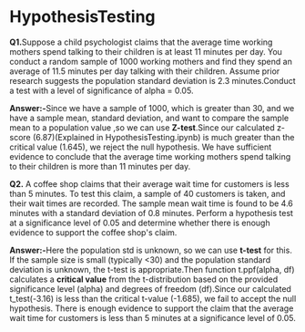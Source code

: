 # HypothesisTesting

<b>Q1.</b>Suppose a child psychologist claims that the average time working mothers spend talking to their children is at least 11 minutes per day. You conduct a random sample of 1000 working mothers and find they spend an average of 11.5 minutes per day talking with their children. Assume prior research suggests the population standard deviation is 2.3 minutes.Conduct a test with a level of significance of alpha = 0.05.

<b>Answer:-</b>Since we have a sample of 1000, which is greater than 30, and we have a sample mean, standard deviation, and want to compare the sample mean to a population value ,so we can use <b>Z-test</b>.Since our calculated z-score (6.87)(Explained in HypothesisTesting.ipynb) is much greater than the critical value (1.645), we reject the null hypothesis. We have sufficient evidence to conclude that the average time working mothers spend talking to their children is more than 11 minutes per day.

<b>Q2.</b> A coffee shop claims that their average wait time for customers is less than 5 minutes. To test this claim, a sample of 40 customers is taken, and their wait times are recorded. The sample mean wait time is found to be 4.6 minutes with a standard deviation of 0.8 minutes. Perform a hypothesis test at a significance level of 0.05 and determine whether there is enough evidence to support the coffee shop's claim.

<b>Answer:-</b>Here the population std is unknown, so we can use <b>t-test</b> for this. If the sample size is small (typically <30) and the population standard deviation is unknown, the t-test is appropriate.Then function t.ppf(alpha, df) calculates a <b>critical value</b> from the t-distribution based on the provided significance level (alpha) and degrees of freedom (df).Since our calculated t_test(-3.16) is less than the critical t-value (-1.685), we fail to accept the null hypothesis. There is enough evidence to support the claim that the average wait time for customers is less than 5 minutes at a significance level of 0.05.
